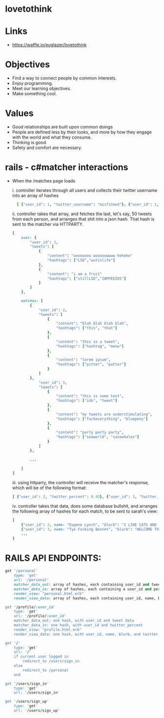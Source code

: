 lovetothink
===========

# Links
* https://waffle.io/euglazer/lovetothink

# Objectives
* Find a way to connect people by common interests. 
* Enjoy programming.
* Meet our learning objectives.
* Make something cool.

# Values
* Good relationships are built upon common doings
* People are defined less by their looks, and more by how they engage with the world and what they consume.
* Thinking is good.
* Safety and comfort are necessary.

# rails - c#matcher interactions
* When the /matches page loads

	i. controller iterates through all users and collects their twitter username into an array of hashes
	```ruby
	  [ {"user_id": 1, "twitter_username": "misfitmod"}, {"user_id": 2, "twitter_username": "deephousekitty"}, ... ]
	```
  ii. controller takes that array, and fetches the last, let's say, 50 tweets from each person, and arranges that shit into a json hash. That hash is sent to the matcher via HTTPARTY.
	```ruby
	[
		user: {
			"user_id": 1,
			"tweets": [
				{
					"content": "oooooooo wooooowwww hehehe"
					"hashtags": ["LSD","wutislife"]
				},
				{
					"content": "i am a fruit"
					"hashtags": ["stillLSD","IAMYEEZUS"]
				}
			]
		},
	
		matches: [ 
			{ 
				"user_id": 2,
				"tweets": [
					{ 
						"content": "blah blah blah blah",
						"hashtags": ["this", "that"]
					},
					{ 
						"content": "this is a tweet",
						"hashtags": ["hashtag", "meow"]
					},
					{ 
						"content": "lorem ipsum",
						"hashtags": ["pitter", "patter"]
					}
				]
			},
				"user_id": 3,
				"tweets": [
					{ 
						"content": "this is some text",
						"hashtags": ["idk", "tweet"]
					},
					{ 
						"content": "my tweets are understimulating",
						"hashtags": ["fuckeverything", "bluepens"]
					},
					{ 
						"content": "party party party",
						"hashtags": ["seaworld", "savewhales"]
					}
				]
			},
		
			...
		
		]
	]
	```
	iii. using httparty, the controller will receive the matcher's response, which will be of the following format:
	```ruby 
	[ {"user_id": 2, "twitter_percent": 0.43}, {"user_id": 3, "twitter_percent": 0.56}, ... ]
	```
	iv. controller takes that data, does some database bullshit, and arranges the following array of hashes for each match, to be sent to sarah's view:
	```ruby 
	[ 
		{"user_id": 2, name: "Eugene Lynch", "blurb": "I LIKE CATS AND ELECTRITY", "twitter_percent": 0.32}, 
		{"user_id": 3, name: "Tye Fucking Bennet", "blurb": "WELCOME TO INVERCARGILL", "twitter_percent": 0.56}, 
		... 
	]
	```
	
# RAILS API ENDPOINTS:
```ruby
get '/personal'
	type: 'get'
	url: '/personal'
	matcher_data_out: array of hashes, each containing user_id and tweet data.
	matcher_data_in: array of hashes, each containing a user_id and percent 
	render_view: "personal.html.erb"
	render_view_data: array of hashes, each containing user_id, name, blurb, image_url, and twitter percent. Also user's info: name, blurb, image_url, last 5 tweets.

get '/profile/:user_id'
	type: 'get'
	url: '/profile/:user_id'
	matcher_data_out: one hash, with user_id and tweet data
	matcher_data_in: one hash, with user_id and twitter_percent
	render_view: "profile.html.erb"
	render_view_data: one hash, with user_id, name, blurb, and twitter_percent.

get '/'
	type: 'get'
	url: '/'
	if current user logged in 
		redirect_to /users/sign_in
	else
		redirect_to /personal
	end

get '/users/sign_in'
	type: 'get'
	url: '/users/sign_in'

get '/users/sign_up'
	type: 'get'
	url: '/users/sign_up'

```
